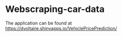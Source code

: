 # Webscraping-car-data
The application can be found at https://dvoltaire.shinyapps.io/VehiclePricePrediction/
